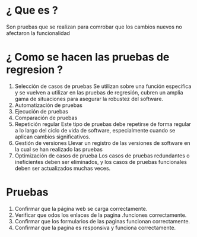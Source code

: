 # ¿ Que es ?
Son pruebas que se realizan para comrobar que los cambios nuevos no afectaron la funcionalidad 

# ¿ Como se hacen las pruebas de regresion ?
1. Selección de casos de pruebas
    Se utilizan sobre una función específica y se vuelven a utilizar en las pruebas de regresión, cubren un amplia gama de situaciones para asegurar la robustez del software.
2. Automatización de pruebas
3. Ejecución de pruebas
4. Comparación de pruebas 
5. Repetición regular
    Este tipo de pruebas debe repetirse de forma regular a lo largo del ciclo de vida de software, especialmente cuando se aplican cambios significativos.
6. Gestión de versiones
    Llevar un registro de las versiones de software en la cual se han realizado las pruebas
7. Optimización de casos de prueba
    Los casos de pruebas redundantes o ineficientes deben ser eliminados, y los casos de pruebas funcionales deben ser actualizados muchas veces.

# Pruebas
1. Confirmar que la página web se carga correctamente.
2. Verificar que odos los enlaces de la pagina .funciones correctamente.
3. Confirmar que los formularios de las paginas funcionan correctamente.
4. Confirmar que la pagina es responsiva y funciona correctamente.

    